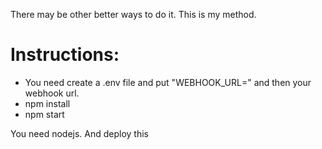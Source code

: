 There may be other better ways to do it. This is my method.

<h1>Instructions:</h1>
<ul>
  <li>You need create a .env file and put "WEBHOOK_URL=" and then your webhook url.</li>
  <li>npm install</li>
  <li>npm start</li>
</ul>

You need nodejs. And deploy this
